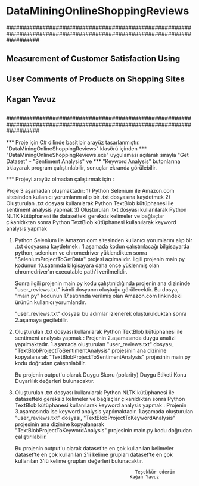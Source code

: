 # DataMiningOnlineShoppingReviews
##########################################################################################################################
##															##
##					Measurement of Customer Satisfaction Using				 	##
##					User Comments of Products on Shopping Sites					##
##							Kagan Yavuz							##
##															##
##########################################################################################################################

***	Proje için C# dilinde basit bir arayüz tasarlanmıştır. "DataMiningOnlineShoppingReviews" klasörü içinden
***	"DataMiningOnlineShoppingReviews.exe" uygulaması açılarak sırayla "Get Dataset" - "Sentiment Analysis" ve 
***	"Keyword Analysis" butonlarına tıklayarak program çalıştırılabilir, sonuçlar ekranda görülebilir.

***	Projeyi arayüz olmadan çalıştırmak için :

Proje 3 aşamadan oluşmaktadır:
	1) Python Selenium ile Amazon.com sitesinden kullanıcı yorumlarını alıp bir .txt dosyasına kaydetmek
	2) Oluşturulan .txt dosyası kullanılarak Python TextBlob kütüphanesi ile sentiment analysis yapmak
	3) Oluşturulan .txt dosyası kullanılarak Python NLTK kütüphanesi ile datasetteki gereksiz kelimeler
	   ve bağlaçlar çıkarıldıktan sonra Python TextBlob kütüphanesi kullanılarak keyword analysis yapmak

1) Python Selenium ile Amazon.com sitesinden kullanıcı yorumlarını alıp bir .txt dosyasına kaydetmek :
	1.aşamada kodun çalıştırılacağı bilgisayarda python, selenium ve chromedriver yüklendikten sonra 
	"SeleniumProjectToGetData" projesi açılmalıdır. İlgili projenin main.py kodunun 10.satırında bilgisayara daha 
	önce yüklenmiş olan chromedriver'ın executable path'i verilmelidir.
	
	Sonra ilgili projenin main.py kodu çalıştırıldığında projenin ana dizininde "user_reviews.txt" isimli dosyanın 
	oluştuğu görülecektir. Bu dosya, "main.py" kodunun 17.satırında verilmiş olan Amazon.com linkindeki ürünün 
	kullanıcı yorumlarıdır.
	
	"user_reviews.txt" dosyası bu adımlar izlenerek oluşturulduktan sonra 2.aşamaya geçilebilir.

2) Oluşturulan .txt dosyası kullanılarak Python TextBlob kütüphanesi ile sentiment analysis yapmak :
	Projenin 2.aşamasında duygu analizi yapılmaktadır. 1.aşamada oluşturulan "user_reviews.txt" dosyası, 
	"TextBlobProjectToSentimentAnalysis" projesinin ana dizinine kopyalanarak "TextBlobProjectToSentimentAnalysis" 
	projesinin main.py kodu doğrudan çalıştırılabilir. 
	
	Bu projenin output'u olarak
		Duygu Skoru (polarity)
		Duygu Etiketi
		Konu Duyarlılık
	değerleri bulunacaktır.

3) Oluşturulan .txt dosyası kullanılarak Python NLTK kütüphanesi ile datasetteki gereksiz kelimeler ve bağlaçlar 
çıkarıldıktan sonra Python TextBlob kütüphanesi kullanılarak keyword analysis yapmak :
	Projenin 3.aşamasında ise keyword analysis yapılmaktadır. 1.aşamada oluşturulan "user_reviews.txt" dosyası, 
	"TextBlobProjectToKeywordAnalysis" projesinin ana dizinine kopyalanarak "TextBlobProjectToKeywordAnalysis" 
	projesinin main.py kodu doğrudan çalıştırılabilir.
	
	Bu projenin output'u olarak
		dataset'te en çok kullanılan kelimeler
		dataset'te en çok kullanılan 2'li kelime grupları
		dataset'te en çok kullanılan 3'lü kelime grupları
	değerleri bulunacaktır.

													Teşekkür ederim
												  Kağan Yavuz

